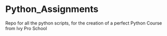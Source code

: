 # Python_Assignments

Repo for all the python scripts, for the creation of a perfect Python Course from Ivy Pro School
